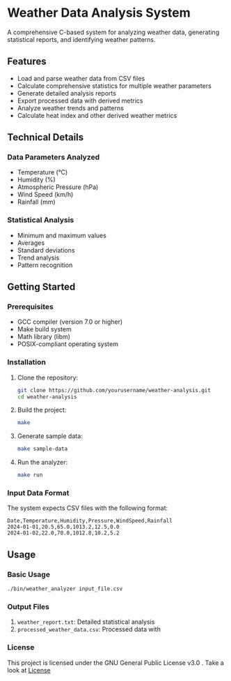 # Weather Data Analysis System

A comprehensive C-based system for analyzing weather data, generating statistical reports, and identifying weather patterns.

## Features

- Load and parse weather data from CSV files
- Calculate comprehensive statistics for multiple weather parameters
- Generate detailed analysis reports
- Export processed data with derived metrics
- Analyze weather trends and patterns
- Calculate heat index and other derived weather metrics

## Technical Details

### Data Parameters Analyzed

- Temperature (°C)
- Humidity (%)
- Atmospheric Pressure (hPa)
- Wind Speed (km/h)
- Rainfall (mm)

### Statistical Analysis

- Minimum and maximum values
- Averages
- Standard deviations
- Trend analysis
- Pattern recognition

## Getting Started

### Prerequisites

- GCC compiler (version 7.0 or higher)
- Make build system
- Math library (libm)
- POSIX-compliant operating system

### Installation

1. Clone the repository:
   ```bash
   git clone https://github.com/yourusername/weather-analysis.git
   cd weather-analysis
   ```

2. Build the project:
   ```bash
   make
   ```

3. Generate sample data:
   ```bash
   make sample-data
   ```

4. Run the analyzer:
   ```bash
   make run
   ```

### Input Data Format

The system expects CSV files with the following format:
```csv
Date,Temperature,Humidity,Pressure,WindSpeed,Rainfall
2024-01-01,20.5,65.0,1013.2,12.5,0.0
2024-01-02,22.0,70.0,1012.8,10.2,5.2
```

## Usage

### Basic Usage

```bash
./bin/weather_analyzer input_file.csv
```

### Output Files

1. `weather_report.txt`: Detailed statistical analysis
2. `processed_weather_data.csv`: Processed data with

### License
This project is licensed under the GNU General Public License v3.0 . Take a look at [License](https://github.com/stephenombuya/Weather-Data-Analysis-System/blob/main/LICENSE)
